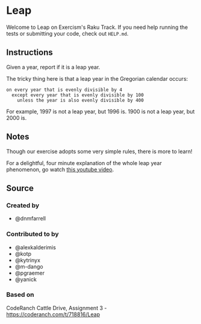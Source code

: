 # Leap

Welcome to Leap on Exercism's Raku Track.
If you need help running the tests or submitting your code, check out `HELP.md`.

## Instructions

Given a year, report if it is a leap year.

The tricky thing here is that a leap year in the Gregorian calendar occurs:

```text
on every year that is evenly divisible by 4
  except every year that is evenly divisible by 100
    unless the year is also evenly divisible by 400
```

For example, 1997 is not a leap year, but 1996 is.
1900 is not a leap year, but 2000 is.

## Notes

Though our exercise adopts some very simple rules, there is more to learn!

For a delightful, four minute explanation of the whole leap year phenomenon, go watch [this youtube video][video].

[video]: https://www.youtube.com/watch?v=xX96xng7sAE

## Source

### Created by

- @dnmfarrell

### Contributed to by

- @alexkalderimis
- @kotp
- @kytrinyx
- @m-dango
- @pgraemer
- @yanick

### Based on

CodeRanch Cattle Drive, Assignment 3 - https://coderanch.com/t/718816/Leap